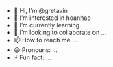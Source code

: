 - 👋 Hi, I’m @gretavin
- 👀 I’m interested in hoanhao
- 🌱 I’m currently learning 
- 💞️ I’m looking to collaborate on ...
- 📫 How to reach me ...
- 😄 Pronouns: ...
- ⚡ Fun fact: ...

<!---
gretavin/gretavin is a ✨ special ✨ repository because its `README.md` (this file) appears on your GitHub profile.
You can click the Preview link to take a look at your changes.
--->
